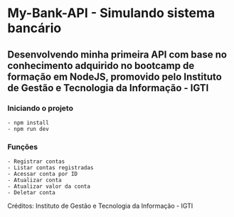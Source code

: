 # My-Bank-API - Simulando sistema bancário

## Desenvolvendo minha primeira API com base no conhecimento adquirido no bootcamp de formação em NodeJS, promovido pelo Instituto de Gestão e Tecnologia da Informação - IGTI

### Iniciando o projeto
    - npm install
    - npm run dev

### Funções
    - Registrar contas
    - Listar contas registradas
    - Acessar conta por ID
    - Atualizar conta
    - Atualizar valor da conta
    - Deletar conta

Créditos: Instituto de Gestão e Tecnologia da Informação - IGTI